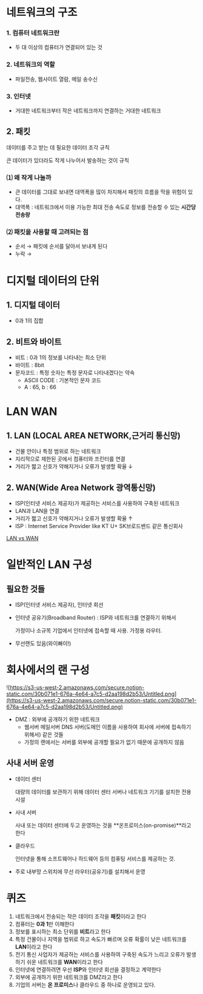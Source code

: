 # 네트워크의 구조

### 1. 컴퓨터 네트워크란

- 두 대 이상의 컴퓨터가 연결되어 있는 것

### 2. 네트워크의 역할

- 파일전송, 웹사이트 열람, 메일 송수신

### 3. 인터넷

- 거대한 네트워크부터 작은 네트워크까지 연결하는 거대한 네트워크

## 2.  패킷

데이터를 주고 받는 데 필요한 데이터 조각 규칙

큰 데이터가 있더라도 작게 나누어서 발송하는 것이 규칙

### ⑴ 왜 작게 나눌까

- 큰 데이터를 그대로 보내면 대역폭을 많이 차지해서 패킷의 흐름을 막을 위험이 있다.
- 대역폭 : 네트워크에서 이용 가능한 최대 전송 속도로 정보를 전송할 수 있는 **시간당 전송량**

### ⑵ 패킷을 사용할 때 고려되는 점

- 순서 → 패킷에 순서를 달아서 보내게 된다
- 누락 →

# 디지털 데이터의 단위

## 1. 디지털 데이터

- 0과 1의 집합

## 2. 비트와 바이트

- 비트 : 0과 1의 정보를 나타내는 최소 단위
- 바이트 : 8bit
- 문자코드 :  특정 숫자는 특정 문자로 나타내겠다는 약속
    - ASCII CODE : 기본적인 문자 코드
    - A : 65, b : 66

# LAN WAN

## 1. LAN (LOCAL AREA NETWORK,근거리 통신망)

- 건물 안이나 특정 범위로 하는 네트워크
- 지리적으로 제한된 곳에서 컴퓨터와 프린터를 연결
- 거리가 짧고 신호가 약해지거나 오류가 발생할 확율 ↓

## 2. WAN(Wide Area Network 광역통신망)

- ISP(인터넷 서비스 제공자)가 제공하는 서비스를 사용하여 구축된 네트워크
- LAN과 LAN을 연결
- 거리가 짧고 신호가 약해지거나 오류가 발생할 확율 ↑
- ISP : Internet Service Provider like KT U+ SK브로드밴드 같은 통신회사

[LAN vs WAN](https://www.notion.so/40654240a206430381e66163f453a9f3)

# 일반적인 LAN 구성

## 필요한 것들

- ISP(인터넷 서비스 제공자), 인터넷 회선
- 인터넷 공유기(Broadband Router) : ISP와 네트워크를 연결하기 위해서

    가정이나 소규목 기업에서 인터넷에 접속할 때 사용. 가정용 라우터.

- 무선랜도 있음(와이빠이!)

# 회사에서의 랜 구성

![https://s3-us-west-2.amazonaws.com/secure.notion-static.com/30b071e1-676a-4e64-a7c5-d2aa198d2b53/Untitled.png](https://s3-us-west-2.amazonaws.com/secure.notion-static.com/30b071e1-676a-4e64-a7c5-d2aa198d2b53/Untitled.png)

- DMZ : 외부에 공개하기 위한 네트워크
    - 웹서버 메일서버 DNS 서버(도메인 이름을 사용하여 회사에 서버에 접속하기 위해서) 같은 것들
    - 가정의 랜에서는 서버를 외부에 공개할 필요가 없기 때문에 공개하지 않음

## 사내 서버 운영

- 데이터 센터

    대량의 데이터를 보관하기 위해 데이터 센터 서버나 네트워크 기기를 설치한 전용 시설 

- 사내 서버

    사내 또는 데이터 센터에 두고 운영하는 것을 **온프로미스(on-promise)**라고 한다

- 클라우드

    인터넷을 통해 소프트웨어나 하드웨어 등의 컴퓨팅 서비스를 제공하는 것. 

- 주로 내부망 스위치에 무선 라우터(공유기)를 설치해서 운영

# 퀴즈

1. 네트워크에서 전송되는 작은 데이터 조각을 **패킷**이라고 한다
2. 컴퓨터는 **0과 1**만 이해한다
3. 정보를 표시하는 최소 단위를 **비트**라고 한다
4. 특정 건물이나 지역을 범위로 하고 속도가 빠르며 오류 확률이 낮은 네트워크를 **LAN**이라고 한다
5. 전기 통신 사업자가 제공하는 서비스를 사용하여 구축된 속도가 느리고 오류가 발생하기 쉬운 네트워크를 **WAN**이라고 한다
6. 인터넷에 연결하려면 우선 **ISP**와 인터넷 회선을 결정하고 계약한다
7. 외부에 공개하기 위한 네트워크를 DMZ라고 한다
8. 기업의 서버는 **온 프로미스**나 클라우드 중 하나로 운영되고 있다.